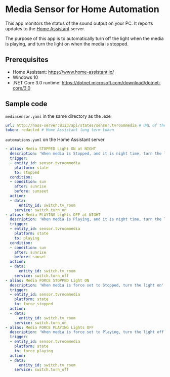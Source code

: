 # Media Sensor for Home Automation

This app monitors the status of the sound output on your PC.
It reports updates to the [Home Assistant](https://www.home-assistant.io/) server.

The purpose of this app is to automatically turn off the light when the media is playing,
and turn the light on when the media is stopped.

## Prerequisites

* Home Assistant: https://www.home-assistant.io/
* Windows 10
* .NET Core 3.0 runtime: https://dotnet.microsoft.com/download/dotnet-core/3.0

## Sample code

`mediasensor.yaml` in the same directory as the .exe

```yaml
url: http://hass-server:8123/api/states/sensor.tvroommedia # URL of the API endpoint. See https://developers.home-assistant.io/docs/en/external_api_rest.html
token: redacted # Home Assistant long term token

```

`automations.yaml` on the Home Assistant server

```yaml
- alias: Media STOPPED Light ON at NIGHT
  description: 'When media is Stopped, and it is night time, turn the light on'
  trigger:
  - entity_id: sensor.tvroommedia
    platform: state
    to: stopped
  condition:
  - condition: sun
    after: sunrise
    before: sunseet
  action:
  - data:
      entity_id: switch.tv_room
    service: switch.turn_on
- alias: Media PLAYING Lights OFF at NIGHT
  description: 'When media is Playing, and it is night time, turn the light off'
  trigger:
  - entity_id: sensor.tvroommedia
    platform: state
    to: playing
  condition:
  - condition: sun
    after: sunrise
    before: sunset
  action:
  - data:
      entity_id: switch.tv_room
    service: switch.turn_off
- alias: Media FORCE STOPPED Light ON
  description: 'When media is force set to Stopped, turn the light on'
  trigger:
  - entity_id: sensor.tvroommedia
    platform: state
    to: force stopped
  action:
  - data:
      entity_id: switch.tv_room
    service: switch.turn_on
- alias: Media FORCE PLAYING Lights OFF
  description: 'When media is force set to Playing, turn the light off'
  trigger:
  - entity_id: sensor.tvroommedia
    platform: state
    to: force playing
  action:
  - data:
      entity_id: switch.tv_room
    service: switch.turn_off

```
